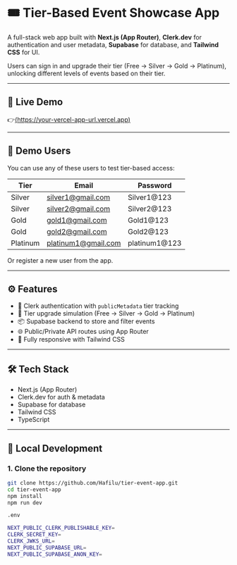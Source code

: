 # 🎟️ Tier-Based Event Showcase App

A full-stack web app built with **Next.js (App Router)**, **Clerk.dev** for authentication and user metadata, **Supabase** for database, and **Tailwind CSS** for UI.

Users can sign in and upgrade their tier (Free → Silver → Gold → Platinum), unlocking different levels of events based on their tier.

---

## 🔗 Live Demo

👉[(https://your-vercel-app-url.vercel.app)](https://tier-event-loavw4wyf-hafilues-projects.vercel.app/)

---

## 🧪 Demo Users

You can use any of these users to test tier-based access:

| Tier     | Email                 | Password     |
|----------|-----------------------|--------------|
| Silver   | silver1@gmail.com   | Silver1@123  |
| Silver   | silver2@gmail.com   | Silver2@123  |
| Gold     | gold1@gmail.com     | Gold1@123    |
| Gold     | gold2@gmail.com     | Gold2@123    |
| Platinum | platinum1@gmail.com  | platinum1@123  |

Or register a new user from the app.

---

## ⚙️ Features

- 🔐 Clerk authentication with `publicMetadata` tier tracking
- 🎯 Tier upgrade simulation (Free → Silver → Gold → Platinum)
- 📦 Supabase backend to store and filter events
- 🌐 Public/Private API routes using App Router
- 💅 Fully responsive with Tailwind CSS

---

## 🛠️ Tech Stack

- Next.js (App Router)
- Clerk.dev for auth & metadata
- Supabase for database
- Tailwind CSS
- TypeScript

---

## 🧰 Local Development

### 1. Clone the repository

```bash
git clone https://github.com/Hafilu/tier-event-app.git
cd tier-event-app
npm install
npm run dev

.env

NEXT_PUBLIC_CLERK_PUBLISHABLE_KEY= 
CLERK_SECRET_KEY= 
CLERK_JWKS_URL= 
NEXT_PUBLIC_SUPABASE_URL=
NEXT_PUBLIC_SUPABASE_ANON_KEY=



